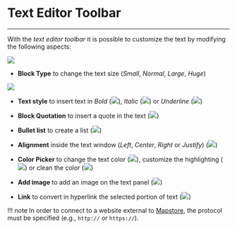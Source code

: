# Text Editor Toolbar
*********************

With the *text editor toolbar* it is possible to customize the text by modifying the following aspects:

<img src="../img/text-editor-toolbar/text-editor-toolbar.jpg" class="ms-docimage"/>

* **Block Type** to change the text size (*Small*, *Normal*, *Large*, *Huge*)

<img src="../img/text-editor-toolbar/block-type.jpg" class="ms-docimage" style="max-width:150px;"/>

* **Text style** to insert text in *Bold* (<img src="../img/button/bold-button.jpg" class="ms-docbutton"/>), *Italic* (<img src="../img/button/italic-button.jpg" class="ms-docbutton"/>) or *Underline* (<img src="../img/button/underline_button.jpg" class="ms-docbutton"/>) 

* **Block Quotation** to insert a quote in the text (<img src="../img/button/quote-button.jpg" class="ms-docbutton"/>)

* **Bullet list** to create a list (<img src="../img/button/bullet-button.jpg" class="ms-docbutton"/>)

* **Alignment** inside the text window (*Left*, *Center*, *Right* or *Justify*) (<img src="../img/button/aligne-button.jpg" class="ms-docbutton"/>)

* **Color Picker** to change the text color (<img src="../img/button/color-text-button.jpg" class="ms-docbutton"/>), customize the highlighting (<img src="../img/button/hightlight-button.jpg" class="ms-docbutton"/>) or clean the color (<img src="../img/button/clean-button.jpg" class="ms-docbutton"/>)

* **Add image** to add an image on the text panel (<img src="../img/button/image-button.jpg" class="ms-docbutton"/>)

* **Link** to convert in hyperlink the selected portion of text (<img src="../img/button/link-button.jpg" class="ms-docbutton"/>)

!!! note
    In order to connect to a website external to [Mapstore](https://mapstore.geo-solutions.it/mapstore/#/), the protocol must be specified (e.g., `http://` or `https://`).